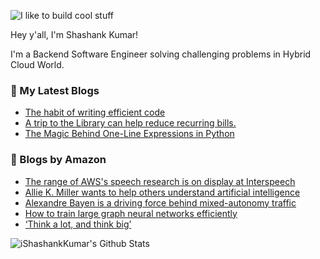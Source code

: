 ![I like to build cool stuff](https://res.cloudinary.com/dt8g3rhcy/image/upload/v1595929574/i_like_to_build_cool_shit._1_nzbwjh.png)

Hey y'all, I'm Shashank Kumar! 

I'm a Backend Software Engineer solving challenging problems in Hybrid Cloud World.

### 📕 My Latest Blogs
<!-- BLOG-POST-LIST:START -->
- [The habit of writing efficient code](https://medium.com/@ishashankkumar/the-habit-of-writing-efficient-code-153b05f04269?source=rss-d24dda280d5f------2)
- [A trip to the Library can help reduce recurring bills.](https://medium.com/swlh/a-trip-to-the-library-can-help-reduce-recurring-bills-23bca495cdf5?source=rss-d24dda280d5f------2)
- [The Magic Behind One-Line Expressions in Python](https://medium.com/swlh/the-magic-behind-one-line-expressions-in-python-816c10180c5c?source=rss-d24dda280d5f------2)
<!-- BLOG-POST-LIST:END -->

### 📕 Blogs by Amazon
<!-- AMAZON-BLOG-POST-LIST:START -->
- [The range of AWS's speech research is on display at Interspeech](https://www.amazon.science/blog/the-range-of-awss-speech-research-is-on-display-at-interspeech)
- [Allie K. Miller wants to help others understand artificial intelligence](https://www.amazon.science/working-at-amazon/allie-k-miller-wants-to-help-others-understand-artificial-intelligence)
- [Alexandre Bayen is a driving force behind mixed-autonomy traffic](https://www.amazon.science/research-awards/success-stories/alexandre-bayen-is-a-driving-force-behind-mixed-autonomy-traffic)
- [How to train large graph neural networks efficiently](https://www.amazon.science/blog/how-to-train-large-graph-neural-networks-efficiently)
- [‘Think a lot, and think big’](https://www.amazon.science/working-at-amazon/think-a-lot-and-think-big)
<!-- AMAZON-BLOG-POST-LIST:END -->



<img align="center" alt="iShashankKumar's Github Stats" src="https://github-readme-stats.vercel.app/api?username=ishashankkumar&show_icons=true&hide_border=true" />
